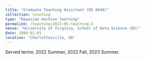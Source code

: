 ```yaml
---
title: "Graduate Teaching Assistant (DS 6040)"
collection: teaching
type: "Bayesian machine learning"
permalink: /teaching/2022-05-teaching-3
venue: "University of Virginia, School of Data Science (DS)"
date: 2000-01-01
location: "Charlottesville, VA"
---
```


Served terms: 2022 Summer, 2022 Fall, 2023 Summer.
